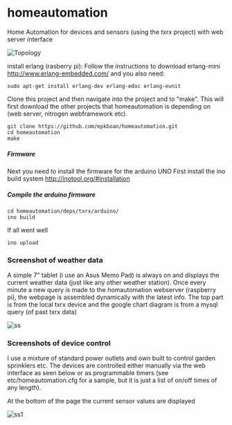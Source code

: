 homeautomation
==============
Home Automation for devices and sensors (using the txrx project) with web server interface 

![Topology](https://github.com/epkboan/epkboan.github.io/blob/master/topology.png?raw=true "Topology")

install erlang (rasberry pi):
Follow the instructions to download erlang-mini
http://www.erlang-embedded.com/
and you also need:
```
sudo apt-get install erlang-dev erlang-edoc erlang-eunit
```

Clone this project and then navigate into the project and to "make". This will first download the other projects that homeautomation is depending on (web server, nitrogen webframework etc).
```
git clone https://github.com/epkboan/homeautomation.git
cd homeautomation
make
```

##### Firmware
Next you need to install the firmware for the arduino UNO
First install the ino build system
http://inotool.org/#installation

##### Compile the arduino firmware
```
cd homeautomation/deps/txrx/arduino/
ino build
```

If all went well
```
ino upload
```





### Screenshot of weather data
A simple 7" tablet (i use an Asus Memo Pad) is always on and displays the current weather data (just like any other weather station). Once every minute a new query is made to the homautomation webserver (raspberry pi), the webpage is assembled dynamically with the latest info. The top part is from the local txrx device and the google chart diagram is from a mysql query (of past txrx data) 


![ss](https://github.com/epkboan/epkboan.github.io/blob/master/homeautomation_ss.jpg?raw=true "Screenshot weather")

### Screenshots of device control
I use a mixture of standard power outlets and own built to control garden sprinklers etc. The devices are controlled either manually via the web interface as seen below or as programmable timers (see etc/homeautomation.cfg for a sample, but it is just a list of on/off times of any length).

At the bottom of the page the current sensor values are displayed 

![ss1](https://github.com/epkboan/epkboan.github.io/blob/master/mobile1.png "Screenshot mobile 1")



